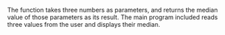 The function takes three numbers as parameters, and returns the median value
of those parameters as its result. The main program included reads three values from
the user and displays their median.
